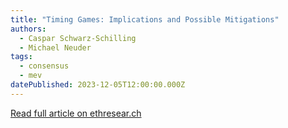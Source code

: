```yaml
---
title: "Timing Games: Implications and Possible Mitigations"
authors:
  - Caspar Schwarz-Schilling
  - Michael Neuder
tags:
  - consensus
  - mev
datePublished: 2023-12-05T12:00:00.000Z
---
```


[Read full article on ethresear.ch](https://ethresear.ch/t/timing-games-implications-and-possible-mitigations/17612)
